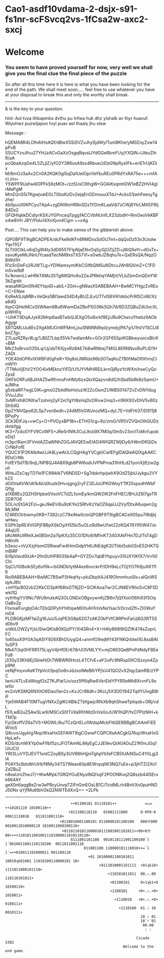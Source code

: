 # Cao1-asdf10vdama-2-dsjx-s91-fs1nr-scFSvcq2vs-1fCsa2w-axc2-sxcj

# Welcome 

### You seem to have proved yourself for now, very well we shall give you the final clue the final piece of the puzzle

So after all this time here it is here is what you have been looking for the end of the path.
We shall meet soon.....
feel free to use whatever you have at your disposal to break this and only the *worthy* shall break.

------------------------------------------------------------------------------------------------------------------------------------------

& is the key to your question.

hint: Aol tvza ilhbapmbs dvthu pu lnfwa huk dhz ylshalk av thyr huavuf.
Wlyohwz puzwljapun tvyl puav aol thaaly jhu olsw

<!--- Aol whzzwoyhzl mvy aol tlzzhnl pz J1J4K4$23[3302] --->
  

Message :

<!---
-----BEGIN PGP MESSAGE-----  
--->

hQEMA8R4LOfnAIHsAQf/dBwX5SiSVZvJhySjdWyITunt8Khe/yM0ZoyZxw14pPvB
S5UCYzvJfvu27YHJzACvGaXzOsgqRqvsIJYdGGeRkmFUyjYXQlN+lJtkoZIhR/aA
pcQbaAzqGe4L5ZLjIZ/yfO2Y386osA9zs4Rbue/zEbGNpRya1Fk+eriE1rUjKDix
M/6mOJ3aAx2Cn0A2KQK0gl5qDa1UeIOpn1eYbuREu0PRdYxRA75e+++mfAcLziu+
Y5WPF9Uafw4lOPFkS6zMOt+/zz5UxC9lhgW+GOAiKxqmhDW1eBZ2HVl4gIrMePgM
MmD2nS5i7KgwjvatEGLTGbsKzDv2ejqEnGDmxuuXTdJ+AcksS1jwhFeesyTgzhe/
Ab5puUI0KPCyuTKpA+zgDNWoHRRnSDz1YDmKLaaVdl7zCWj8YtrLMXEP8Ij84Ds2
GFQHIqkkDCdiyrKSXJYGPnceqTpgg1ACCVbNUnfLX23zbdH+RmOeoVkKBFo4w8VH
J8Y/Pidu14XnXjvn4Cgm
=+x4g
<!---
-----END PGP MESSAGE-----
--->





Psst.... 
This can help you to make sense of the gibberish above:
<!---
-----BEGIN PGP PRIVATE KEY BLOCK-----
--->

lQPGBF9T9igBCADPEA/dcFke9dKFn6RMDxsSdGU7mI+dqQoDz53x3UsdwYqv11G7
5LTli0CtkLo6qDgW4Iy3dD655TFIpNjaENvOqSyGjOZtjZD+jI6iQ5eYr+dGxTx+
xsvuKyeMtJNnUYcaadTecNM9xsTXS7Vl+s0wbJZ6qhu7e+QxERsQA/NqzO8iWd1H
R1zSriDeFo2RJWTLg+YDWamxymlKbCGIfbQMSuNDtcuJWr8lQVmZ+C1FDm5vwRdf
5v1knwnLLwHRkT6Ms3STgIMIQHv8o2ZeJPRkhqYAMjV/VLbZbmDnQDnYW3kZgnkt
wasaNKQm0N4EYIqoID+ablL+ZGnl+gN9asX5ABEBAAH+BwMCYHgzZvREu+C+ENee
KsReASJqMBt+VeQks5BI1awd34D4yBUZJLvUT7vlS6VKhtkbcPrRl5CnW/Xza8dQ
llqxCQHelMCxSliWAwn9Bu6WwmDaZBoPSO36kSQh7d/6D3ZQBuZdUlxcXLpiWHFq
+UhKT9DqAJyk82Mnp6asBTwbQJEXgO5x8xrkf9Ej/JRu9CtwruYhebz9AObAgygr
SRTQMLUu8Ev2XgAMUOnWFMmLjxuSNNNN9qdzymdyjPA7y/U1ht/V1SCLi8bnZ7gc
Z7LazRZRyr8Lg/1JBIZ7Lbp35Vk7wdlamMx+GOr2GF65SpiKGBkwyuocxBlcK+BM
Mk23oBrvoO35iLq/Uj/sbTKXjyxRz8AE7b8wRNbejTMGL8ERNNvoRuPLtD1HZADt
YOE40dOP6vIXWBFd0gFeR+10q8stJNRIds96bS0TaqKoZ7B0tMaOfIXhmjCimWYr
/TTMuVjEhV2YOO4ixMEknzYiFD/U1UYVMHlREiLkrnQjRyzYcWXn/hseCyQoZpsE
OKFbORFuItBJiHAZ5wRfnmsFnHMz6zxQIxXQazvn8dG/hSbd5bRk8zSamU+aJMha
g5xbaRP7wgLGIK+gmsOZbitdNoHxluzW2ZcGsmZUWBS0147ZvZvDNYdugVVuJJhc
3vMFnlh8ONXwTzohmj2yF2xt7gYt8sHqDcDRvw2mq3+n1IKK92vDhV5vB0zShSdQ
DpZYNVQpo62LSp7vsn6edh+24dM5hGWJoozMQ+dyL7E+VdFHi37/D911j8BPxjPy
3Ck3EtFJq+vwCy+O+PVOyxBP18n+ETHG1cg+9z/zmG/VR5VZVQnOIhGUDzdmbfgg
tK3+7z4oSYFV9CxWF5+JRe5rINfk3CuL9cb9X7M0q/0mSv23vctTxMvfupokoDq1
m3pcIRam3FVmtAZDaWNhZGGJAVQEEwEIAD4WIQRZWjlDy6/H8mDKQiDsCrNbFofE
YQUCX1P2KAIbAwUJA8LywAULCQgHAgYVCgkICwIEFgIDAQIeAQIXgAAKCRDsCrNb
FofEYSdTB/9njL/NPBQJ4A8X9gb8PW6odlJVPNPma31IhHLd21yonXjtEzw2guIi
WhkJZsCqyTD11e1FC99iklkTV6NDSD+Sg7dskrhpijwhX9OdZ5jbUJykgu2VYk23
dG0VaAVW/dt1kAli/dXuzk0Hvvjgng2ryFZ3DJoUPKGWoyYTtf25spsdHWbFQfIg
a1XB8Ex2QZHSHpbe0VsoVCTdZLfomEy/kmQW2W2FnFHEC/BHJiZ6I7gxTR2DR7O6
5OLncEtGA2Fzi+geJ9eEVi6u9zKYe2SRfvKzYaOZ6qaUJ2VyfDtxA6uqwn2gMLMM
fZ4RDOIrbwmy0KR+7392czC79xiNw0ctnQPGBF9T9igBCACeX05pu7IRdjkjwHwu
EGPh3pRE4VlGPjFBBpXSkOy/HS5b/5uOLo9d9wUfwt22zKQ476Ylf0W47Jo4AqUS
bKcMAUtRfeXJe0BSm2a7lpKXz35CG1Dfo9/MfinKT34GXAtFHn7DJ/TsT4gDhWmN
b3eoc+nVzXzjHxmG5RiwaFw4HmGldpYhKJNEdgK2l/Thbt5obGSnE52HK7QmBiRF
6/6pVavd0iUA+2fmSUHP853SkAaP+GYZDv7qbBYhpuyv31iUXYIKfX7/Vn1i0Chi
SqCU1GBolkSEy6xf0k+rbGNDb1ytM4es6ivrckrP/IDH9eLcTOjYO7K6juXK1116
Roi9ABEBAAH+BwMC78SwP3HkqHy+pIuDbpX4J419OlmmhuxSIs+aIQxWSqykJ8Ic
+nHYp/802vb22KkCD3pKf68IxGTRj2D+SClKAoa7wr2CJN6EVRhsSvC8F5Dwkl1Q
vytHhgYV9Nc7WU9mzkAQ3OLGNDxOBgvywnKjZB6n7jQfXoI/06Ih93fSOqOaBv2p
FtxmaIFurgbjO4cTEbQDPyhYhKtqwMGfs4H1nVsNsYsac1rDcndZfl+ZI0WuYm04
PLDBG6jzMFfaiZg16JuU5JqPESG8p62G7zAKZ0kPVfC8RPmFaiUj6Q3RT5Sd0bv9
v/dklLOWZyYjsUSlwQKIs80XQzPY/Xl4SRn4+X+H4Iy868l9lQZfK474sZoprLFC
1o65soX9Y0A3qA5IY926XBhDUygQ4+anmfO9wjMY43FNKQrblwIXL6ssBAt1uSP3
Mk47i3qi0HFRR175LqyV4jHf0Er678rUl3VMLYYi+mjO863QeBPnPdNdyFBEeFo8
j33Sy23Kh6EjGbIeHiDr7WBWR0HnzL4TCfvE+aY2uPc9NRxp0XClSzxyn4Zpp9Nt
veNjFmyxvAeK1YpVcit3pqOo6nJdJsoIMeB6iYPjVJi41QO2vX2lqy2amR8/zYPC
IwnU4TLvEdWogIOzZ7KJPat1Jv/oxz5ff6qRw6VkrEldYPYR5eMh8XrvnFL9ow0o
ev2oVKSMQ6NXItO6Daol1en2z+KxJCr98dh+3KcLj5X3DD1942TqtIYUlvgB8liF
Yje5WAB4F10MTugVNXxZgIKl/4BikZTbfgwjcRfkXb9qhShweTpIiqob+ORj/vdL
fS1LwB2uZSAwSLw9/MSCxS0tTiiXa9XhMzDnVs0oJUW1hQP/fxO7PIzNIH+kTM7p
FjzGkvffVZ6a7VS+MOWLi9u/7CzQrtELo1WdspMcbFttiQE8BBgBCAAmFiEEWVo5
Q8uvx/JgykIg7AqzWxaHxGEFAl9T9igCGwwFCQPC8sAACgkQ7AqzWxaHxGHpLwf+
KDS/dcmWXYp0wFlfbf5zcJFOTAmNLiMyEgCJJE9evQtA0AOuZ21KfmJGq1UliJCG
YRt3LuVYDJEVT1xntCZoyBSy3UVR6hHjjmTghpYb1eFCB5IUAiNSuC4YIiLgj3l4
P0AY5cBdoWrUHt/f8My34TS7Weax60p8EWvpqlW3NQ7uEe+p3jHTZi2Xo1ZdZBuZ
n8eaUmZheJ7/+WwMfpk7GRQYOuENyxINQfxqF2POONKvq2Q8szb44l5Erxk664AY
geX0n6aqgBeZrw3ePRcyUnvpTZiFnGmEOsLB1C/7cidMLrh4BnVXn0puHNDJ50Nx
qYjfMu6tbhGkQ2NWTEdXvQ==
=2LPk
<!---
-----END PGP PRIVATE KEY BLOCK-----
--->



<!-- Jsut remove the comment lines to make it work..... --->

--------------------------------------------------------------------------------------------------------------------------------------------



                                  ++01100101 01110101++             =ඏ=             ++10101110 10100110++
                                 +011100110110   01001111000      0♢0Ŧ0♢0     00011110010   011011001110+
                             +0110010001100101 0110000101100100   000卄000   0010011010000110 1010011000100110+
                              +01101101011000010111001001101011++00+0卄00++++11010110010011101000011010110110+
                                  0111001101100  0010110111001100100`⁆⁅´0010011001110110100  0011011001110
                                        011001100 110000101110010++=`⁆⁅´=++010011101000011 001100110
                                          +01 10100001100101011 10010ʞk01001 11010100110000101 10+
                                               +0111010001101111  +01ʞk10+  1111011000101110+
                                                   +110101011011  00.∴.00  110110101011+
                                                    +01100101     0+1ʞk1+0    10100110+
                                                    +1100101     +0+.∴.+0+     1010011+
                                                      +1110010   +0+.∴.+0+   0100111+
                                                        +1110100  01 ∴ 10  0010111+
                                                                  10 ∴ 01
                                                                  10`∵´01
                                                                   00.00
                                                                    : :
                                                                    
                                                                Cicada 3302
                                                          Welcome to the end game.
                                                                                    
                                                                                  
